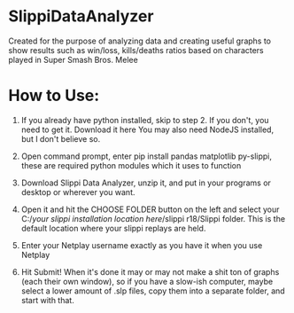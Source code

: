 # SlippiDataAnalyzer
Created for the purpose of analyzing data and creating useful graphs to show results such as win/loss, kills/deaths ratios based on characters played in Super Smash Bros. Melee

# How to Use:
1. If you already have python installed, skip to step 2. If you don't, you need to get it. Download it here You may also need NodeJS installed, but I don't believe so.

2. Open command prompt, enter pip install pandas matplotlib py-slippi, these are required python modules which it uses to function

3. Download Slippi Data Analyzer, unzip it, and put in your programs or desktop or wherever you want.

4. Open it and hit the CHOOSE FOLDER button on the left and select your C:/*your slippi installation location here*/slippi r18/Slippi folder. This is the default location where your slippi replays are held.

5. Enter your Netplay username exactly as you have it when you use Netplay

6. Hit Submit! When it's done it may or may not make a shit ton of graphs (each their own window), so if you have a slow-ish computer, maybe select a lower amount of .slp files, copy them into a separate folder, and start with that.
